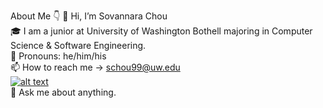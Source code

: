 About Me 👇
  👋 Hi, I’m Sovannara Chou <br/>
      🎓 I am a junior at University of Washington Bothell majoring in Computer Science & Software Engineering. <br/>
      👨 Pronouns: he/him/his <br/>
      📫 How to reach me -> schou99@uw.edu <br/>
      [![alt text](http://i.imgur.com/P3YfQoD.png)](www.facebook.com/sovannara.chou) <br/>
      💬 Ask me about anything.<br/>
      
      
